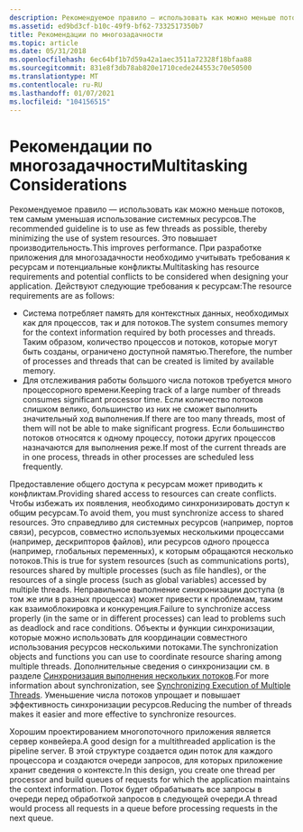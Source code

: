 ```yaml
---
description: Рекомендуемое правило — использовать как можно меньше потоков, тем самым уменьшая использование системных ресурсов.
ms.assetid: ed9bd3cf-b10c-49f9-bf62-7332517350b7
title: Рекомендации по многозадачности
ms.topic: article
ms.date: 05/31/2018
ms.openlocfilehash: 6ec64bf1b7d59a42a1aec3511a72328f18bfaa88
ms.sourcegitcommit: 831e8f3db78ab820e1710cede244553c70e50500
ms.translationtype: MT
ms.contentlocale: ru-RU
ms.lasthandoff: 01/07/2021
ms.locfileid: "104156515"
---
```

# <a name="multitasking-considerations"></a><span data-ttu-id="b4b80-103">Рекомендации по многозадачности</span><span class="sxs-lookup"><span data-stu-id="b4b80-103">Multitasking Considerations</span></span>

<span data-ttu-id="b4b80-104">Рекомендуемое правило — использовать как можно меньше потоков, тем самым уменьшая использование системных ресурсов.</span><span class="sxs-lookup"><span data-stu-id="b4b80-104">The recommended guideline is to use as few threads as possible, thereby minimizing the use of system resources.</span></span> <span data-ttu-id="b4b80-105">Это повышает производительность.</span><span class="sxs-lookup"><span data-stu-id="b4b80-105">This improves performance.</span></span> <span data-ttu-id="b4b80-106">При разработке приложения для многозадачности необходимо учитывать требования к ресурсам и потенциальные конфликты.</span><span class="sxs-lookup"><span data-stu-id="b4b80-106">Multitasking has resource requirements and potential conflicts to be considered when designing your application.</span></span> <span data-ttu-id="b4b80-107">Действуют следующие требования к ресурсам:</span><span class="sxs-lookup"><span data-stu-id="b4b80-107">The resource requirements are as follows:</span></span>

-   <span data-ttu-id="b4b80-108">Система потребляет память для контекстных данных, необходимых как для процессов, так и для потоков.</span><span class="sxs-lookup"><span data-stu-id="b4b80-108">The system consumes memory for the context information required by both processes and threads.</span></span> <span data-ttu-id="b4b80-109">Таким образом, количество процессов и потоков, которые могут быть созданы, ограничено доступной памятью.</span><span class="sxs-lookup"><span data-stu-id="b4b80-109">Therefore, the number of processes and threads that can be created is limited by available memory.</span></span>
-   <span data-ttu-id="b4b80-110">Для отслеживания работы большого числа потоков требуется много процессорного времени.</span><span class="sxs-lookup"><span data-stu-id="b4b80-110">Keeping track of a large number of threads consumes significant processor time.</span></span> <span data-ttu-id="b4b80-111">Если количество потоков слишком велико, большинство из них не сможет выполнить значительный ход выполнения.</span><span class="sxs-lookup"><span data-stu-id="b4b80-111">If there are too many threads, most of them will not be able to make significant progress.</span></span> <span data-ttu-id="b4b80-112">Если большинство потоков относятся к одному процессу, потоки других процессов назначаются для выполнения реже.</span><span class="sxs-lookup"><span data-stu-id="b4b80-112">If most of the current threads are in one process, threads in other processes are scheduled less frequently.</span></span>

<span data-ttu-id="b4b80-113">Предоставление общего доступа к ресурсам может приводить к конфликтам.</span><span class="sxs-lookup"><span data-stu-id="b4b80-113">Providing shared access to resources can create conflicts.</span></span> <span data-ttu-id="b4b80-114">Чтобы избежать их появления, необходимо синхронизировать доступ к общим ресурсам.</span><span class="sxs-lookup"><span data-stu-id="b4b80-114">To avoid them, you must synchronize access to shared resources.</span></span> <span data-ttu-id="b4b80-115">Это справедливо для системных ресурсов (например, портов связи), ресурсов, совместно используемых несколькими процессами (например, дескрипторов файлов), или ресурсов одного процесса (например, глобальных переменных), к которым обращаются несколько потоков.</span><span class="sxs-lookup"><span data-stu-id="b4b80-115">This is true for system resources (such as communications ports), resources shared by multiple processes (such as file handles), or the resources of a single process (such as global variables) accessed by multiple threads.</span></span> <span data-ttu-id="b4b80-116">Неправильное выполнение синхронизации доступа (в том же или в разных процессах) может привести к проблемам, таким как взаимоблокировка и конкуренция.</span><span class="sxs-lookup"><span data-stu-id="b4b80-116">Failure to synchronize access properly (in the same or in different processes) can lead to problems such as deadlock and race conditions.</span></span> <span data-ttu-id="b4b80-117">Объекты и функции синхронизации, которые можно использовать для координации совместного использования ресурсов несколькими потоками.</span><span class="sxs-lookup"><span data-stu-id="b4b80-117">The synchronization objects and functions you can use to coordinate resource sharing among multiple threads.</span></span> <span data-ttu-id="b4b80-118">Дополнительные сведения о синхронизации см. в разделе [Синхронизация выполнения нескольких потоков](synchronizing-execution-of-multiple-threads.md).</span><span class="sxs-lookup"><span data-stu-id="b4b80-118">For more information about synchronization, see [Synchronizing Execution of Multiple Threads](synchronizing-execution-of-multiple-threads.md).</span></span> <span data-ttu-id="b4b80-119">Уменьшение числа потоков упрощает и повышает эффективность синхронизации ресурсов.</span><span class="sxs-lookup"><span data-stu-id="b4b80-119">Reducing the number of threads makes it easier and more effective to synchronize resources.</span></span>

<span data-ttu-id="b4b80-120">Хорошим проектированием многопоточного приложения является сервер конвейера.</span><span class="sxs-lookup"><span data-stu-id="b4b80-120">A good design for a multithreaded application is the pipeline server.</span></span> <span data-ttu-id="b4b80-121">В этой структуре создается один поток для каждого процессора и создаются очереди запросов, для которых приложение хранит сведения о контексте.</span><span class="sxs-lookup"><span data-stu-id="b4b80-121">In this design, you create one thread per processor and build queues of requests for which the application maintains the context information.</span></span> <span data-ttu-id="b4b80-122">Поток будет обрабатывать все запросы в очереди перед обработкой запросов в следующей очереди.</span><span class="sxs-lookup"><span data-stu-id="b4b80-122">A thread would process all requests in a queue before processing requests in the next queue.</span></span>

 

 



